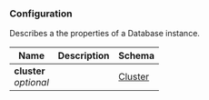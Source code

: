 
<a name="configuration"></a>
### Configuration
Describes a the properties of a Database instance.


|Name|Description|Schema|
|---|---|---|
|**cluster**  <br>*optional*||[Cluster](Cluster.md#cluster)|



